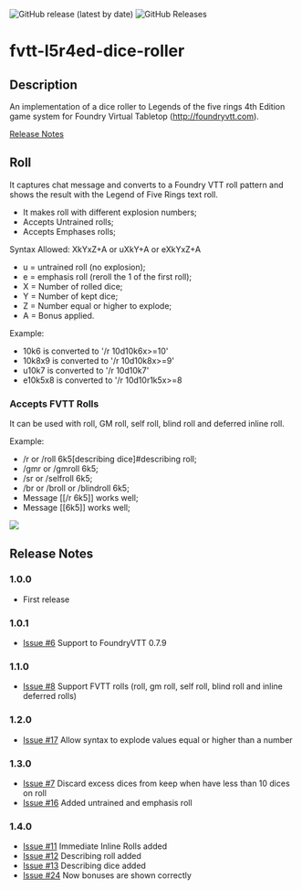 <img alt="GitHub release (latest by date)" src="https://img.shields.io/github/v/release/eupolemo/fvtt-l5r4ed-dice-roller?style=for-the-badge"> <img alt="GitHub Releases" src="https://img.shields.io/github/downloads/eupolemo/fvtt-l5r4ed-dice-roller/latest/l5r4ed-dice-roller.zip?color=3CB371&label=DOWNLOADS&style=for-the-badge">

# fvtt-l5r4ed-dice-roller

## Description

An implementation of a dice roller to Legends of the five rings 4th Edition game system for Foundry Virtual Tabletop (http://foundryvtt.com).

[Release Notes](#release-notes)

## Roll

It captures chat message and converts to a Foundry VTT roll pattern and shows the result with the Legend of Five Rings text roll.

- It makes roll with different explosion numbers;
- Accepts Untrained rolls;
- Accepts Emphases rolls;

Syntax Allowed: XkYxZ+A or uXkY+A or eXkYxZ+A

- u = untrained roll (no explosion);
- e = emphasis roll (reroll the 1 of the first roll);
- X = Number of rolled dice;
- Y = Number of kept dice;
- Z = Number equal or higher to explode;
- A = Bonus applied.

Example:

- 10k6 is converted to '/r 10d10k6x>=10'
- 10k8x9 is converted to '/r 10d10k8x>=9'
- u10k7 is converted to '/r 10d10k7'
- e10k5x8 is converted to '/r 10d10r1k5x>=8

### Accepts FVTT Rolls

It can be used with roll, GM roll, self roll, blind roll and deferred inline roll.

Example:

- /r or /roll 6k5[describing dice]#describing roll;
- /gmr or /gmroll 6k5;
- /sr or /selfroll 6k5;
- /br or /broll or /blindroll 6k5;
- Message [[/r 6k5]] works well;
- Message [[6k5]] works well;

<img src="readme-resources/roll-l5r.gif"/>

## Release Notes

### 1.0.0

- First release

### 1.0.1

- [Issue #6](https://github.com/eupolemo/fvtt-l5r4ed-dice-roller/issues/6) Support to FoundryVTT 0.7.9

### 1.1.0

- [Issue #8](https://github.com/eupolemo/fvtt-l5r4ed-dice-roller/issues/8) Support FVTT rolls (roll, gm roll, self roll, blind roll and inline deferred rolls)

### 1.2.0

- [Issue #17](https://github.com/eupolemo/fvtt-l5r4ed-dice-roller/issues/17) Allow syntax to explode values equal or higher than a number

### 1.3.0

- [Issue #7](https://github.com/eupolemo/fvtt-l5r4ed-dice-roller/issues/7) Discard excess dices from keep when have less than 10 dices on roll
- [Issue #16](https://github.com/eupolemo/fvtt-l5r4ed-dice-roller/issues/17) Added untrained and emphasis roll

### 1.4.0

- [Issue #11](https://github.com/eupolemo/fvtt-l5r4ed-dice-roller/issues/11) Immediate Inline Rolls added
- [Issue #12](https://github.com/eupolemo/fvtt-l5r4ed-dice-roller/issues/12) Describing roll added
- [Issue #13](https://github.com/eupolemo/fvtt-l5r4ed-dice-roller/issues/13) Describing dice added
- [Issue #24](https://github.com/eupolemo/fvtt-l5r4ed-dice-roller/issues/24) Now bonuses are shown correctly
